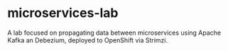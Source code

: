 # microservices-lab

A lab focused on propagating data between microservices using Apache Kafka an Debezium, deployed to OpenShift via Strimzi.
